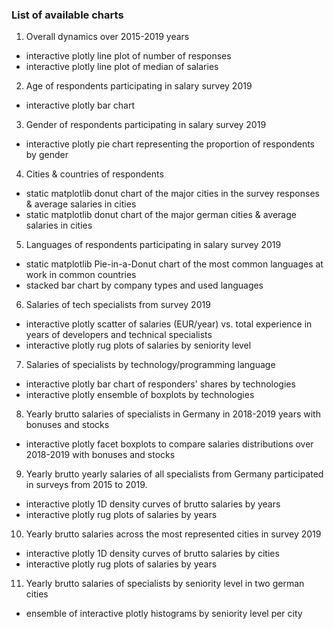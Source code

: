 ### List of available charts

1. Overall dynamics over 2015-2019 years
* interactive plotly line plot of number of responses
* interactive plotly line plot of median of salaries
2. Age of respondents participating in salary survey 2019
* interactive plotly bar chart
3. Gender of respondents participating in salary survey 2019
* interactive plotly pie chart representing the proportion of respondents by gender
4. Cities & countries of respondents
* static matplotlib donut chart of the major cities in the survey responses & average salaries in cities
* static matplotlib donut chart of the major german cities & average salaries in cities
5. Languages of respondents participating in salary survey 2019
* static matplotlib Pie-in-a-Donut chart of the most common languages at work in common countries
* stacked bar chart by company types and used languages
6. Salaries of tech specialists from survey 2019
* interactive plotly scatter of salaries (EUR/year) vs. total experience in years of developers and technical specialists
* interactive plotly rug plots of salaries by seniority level
7. Salaries of specialists by technology/programming language
* interactive plotly bar chart of responders' shares by technologies
* interactive plotly ensemble of boxplots by technologies
8. Yearly brutto salaries of specialists in Germany in 2018-2019 years with bonuses and stocks
* interactive plotly facet boxplots to compare salaries distributions over 2018-2019 with bonuses and stocks
9. Yearly brutto yearly salaries of all specialists from Germany participated in surveys from 2015 to 2019.
* interactive plotly 1D density curves of brutto salaries by years
* interactive plotly rug plots of salaries by years
10. Yearly brutto salaries across the most represented cities in survey 2019
* interactive plotly 1D density curves of brutto salaries by cities
* interactive plotly rug plots of salaries by years
11. Yearly brutto salaries of specialists by seniority level in two german cities
* ensemble of interactive plotly histograms by seniority level per city
